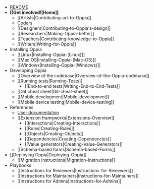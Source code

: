   * [README](https://github.com/oppia/oppia/blob/develop/README.md#oppia)
  * **[[Get involved!|Home]]**
    * [[Artists|Contributing-art-to-Oppia]]
    * [Coders](https://github.com/oppia/oppia/blob/develop/CONTRIBUTING.md)
    * [[Designers|Contributing-to-Oppia's-design]]
    * [[Researchers|Making-Oppia-better]]
    * [[Teachers|Contributing-knowledge-to-Oppia]]
    * [[Writers|Writing-for-Oppia]]
  * Installing Oppia
    * [[Linux|Installing-Oppia-(Linux)]]
    * [[Mac OS|Installing-Oppia-(Mac-OS)]]
    * [[Windows|Installing-Oppia-(Windows)]]
  * Developing Oppia
    * [[Overview of the codebase|Overview-of-the-Oppia-codebase]]
    * [[Running tests|Running-Tests]]
      * [[End-to-end tests|Writing-End-to-End-Tests]]
    * [[Git cheat sheet|Git-cheat-sheet]]
    * [[Mobile development|Mobile-development]]
    * [[Mobile device testing|Mobile-device-testing]]
  * References
    * [User documentation](https://oppia.github.io/)
    * [[Extension frameworks|Extensions-Overview]]
      * [[Interactions|Creating-Interactions]]
      * [[Rules|Creating-Rules]]
      * [[Objects|Creating-Objects]]
      * [[Dependencies|Creating-Dependencies]]
      * [[Value generators|Creating-Value-Generators]]
    * [[Schema-based forms|Schema-based-Forms]]
  * [[Deploying Oppia|Deploying-Oppia]]
    * [[Migration Instructions|Migration-Instructions]]
  * Playbooks
    * [[Instructions for Reviewers|Instructions-for-Reviewers]]
    * [[Instructions for Maintainers|Instructions-for-Maintainers]]
    * [[Instructions for Admins|Instructions-for-Admins]]
